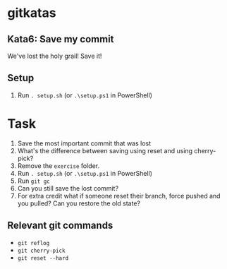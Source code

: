 # gitkatas
## Kata6: Save my commit
We've lost the holy grail!
Save it!

## Setup

1. Run `. setup.sh` (or `.\setup.ps1` in PowerShell)

# Task
1. Save the most important commit that was lost
1. What's the difference between saving using reset and using cherry-pick?
1. Remove the `exercise` folder.
1. Run `. setup.sh` (or `.\setup.ps1` in PowerShell)
1. Run `git gc`
1. Can you still save the lost commit?
1. For extra credit what if someone reset their branch, force pushed and you pulled? Can you restore the old state?

## Relevant git commands
- `git reflog`
- `git cherry-pick`
- `git reset --hard`
